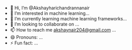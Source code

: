 - 👋 Hi, I’m @Akshayharichandrannanair
- 👀 I’m interested in machine learning...
- 🌱 I’m currently learning  machine learning frameworks...
- 💞️ I’m looking to collaborate on ...
- 📫 How to reach me akshaynair204@gmail.com ...
- 😄 Pronouns: ...
- ⚡ Fun fact: ...

<!---
Akshayharichandrannanair/Akshayharichandrannanair is a ✨ special ✨ repository because its `README.md` (this file) appears on your GitHub profile.
You can click the Preview link to take a look at your changes.
--->

